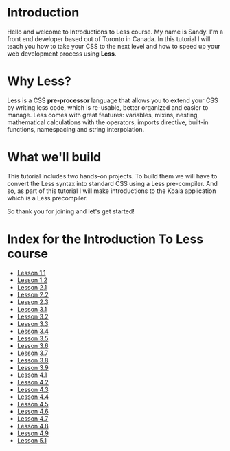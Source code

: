 # Introduction

Hello and welcome to Introductions to Less course. My name is Sandy. I'm a front end developer based out of Toronto in Canada. In this tutorial I will teach you how to take your CSS to the next level and how to speed up your web development process using **Less**.

# Why Less?

Less is a CSS **pre-processor** language that allows you to extend your CSS by writing less code, which is re-usable, better organized and easier to manage. Less comes with great features: variables, mixins, nesting, mathematical calculations with the operators, imports directive, built-in functions, namespacing and string interpolation.

# What we'll build

This tutorial includes two hands-on projects. To build them we will have to convert the Less syntax into standard CSS using a Less pre-compiler. And so, as part of this tutorial I will make introductions to the Koala application which is a Less precompiler.

So thank you for joining and let's get started!

# Index for the Introduction To Less course

* [Lesson 1.1](Introduction_to_Less/lesson1.1.md)
* [Lesson 1.2](Introduction_to_Less/lesson1.2.md)
* [Lesson 2.1](Introduction_to_Less/lesson2.1.md)
* [Lesson 2.2](Introduction_to_Less/lesson2.2.md)
* [Lesson 2.3](Introduction_to_Less/lesson2.3.md)
* [Lesson 3.1](Introduction_to_Less/lesson3.1.md)
* [Lesson 3.2](Introduction_to_Less/lesson3.2.md)
* [Lesson 3.3](Introduction_to_Less/lesson3.3.md)
* [Lesson 3.4](Introduction_to_Less/lesson3.4.md)
* [Lesson 3.5](Introduction_to_Less/lesson3.5.md)
* [Lesson 3.6](Introduction_to_Less/lesson3.6.md)
* [Lesson 3.7](Introduction_to_Less/lesson3.7.md)
* [Lesson 3.8](Introduction_to_Less/lesson3.8.md)
* [Lesson 3.9](Introduction_to_Less/lesson3.9.md)
* [Lesson 4.1](Introduction_to_Less/lesson4.1.md)
* [Lesson 4.2](Introduction_to_Less/lesson4.2.md)
* [Lesson 4.3](Introduction_to_Less/lesson4.3.md)
* [Lesson 4.4](Introduction_to_Less/lesson4.4.md)
* [Lesson 4.5](Introduction_to_Less/lesson4.5.md)
* [Lesson 4.6](Introduction_to_Less/lesson4.6.md)
* [Lesson 4.7](Introduction_to_Less/lesson4.7.md)
* [Lesson 4.8](Introduction_to_Less/lesson4.8.md)
* [Lesson 4.9](Introduction_to_Less/lesson4.9.md)
* [Lesson 5.1](Introduction_to_Less/lesson5.1.md)
